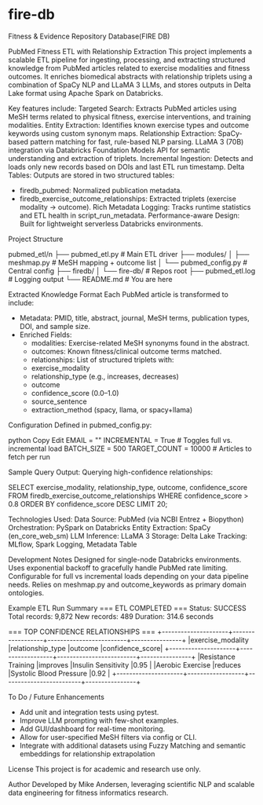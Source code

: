 # fire-db
Fitness &amp; Evidence Repository Database(FIRE DB)

PubMed Fitness ETL with Relationship Extraction
This project implements a scalable ETL pipeline for ingesting, processing, and extracting structured knowledge from PubMed articles related to exercise modalities and fitness outcomes. It enriches biomedical abstracts with relationship triplets using a combination of SpaCy NLP and LLaMA 3 LLMs, and stores outputs in Delta Lake format using Apache Spark on Databricks.

Key features include:
Targeted Search: Extracts PubMed articles using MeSH terms related to physical fitness, exercise interventions, and training modalities.
Entity Extraction: Identifies known exercise types and outcome keywords using custom synonym maps.
Relationship Extraction: SpaCy-based pattern matching for fast, rule-based NLP parsing.
LLaMA 3 (70B) integration via Databricks Foundation Models API for semantic understanding and extraction of triplets.
Incremental Ingestion: Detects and loads only new records based on DOIs and last ETL run timestamp.
Delta Tables: Outputs are stored in two structured tables:
  - firedb_pubmed: Normalized publication metadata.
  - firedb_exercise_outcome_relationships: Extracted triplets (exercise modality → outcome).
Rich Metadata Logging: Tracks runtime statistics and ETL health in script_run_metadata.
Performance-aware Design: Built for lightweight serverless Databricks environments.

Project Structure

pubmed_etl/n
├── pubmed_etl.py                  # Main ETL driver
├── modules/
│   ├── meshmap.py                 # MeSH mapping + outcome list
│   └── pubmed_config.py          # Central config
├── firedb/
│   └── fire-db/                  # Repos root
├── pubmed_etl.log                 # Logging output
└── README.md                      # You are here

Extracted Knowledge Format
Each PubMed article is transformed to include:
- Metadata: PMID, title, abstract, journal, MeSH terms, publication types, DOI, and sample size.
- Enriched Fields:
  - modalities: Exercise-related MeSH synonyms found in the abstract.
  - outcomes: Known fitness/clinical outcome terms matched.
  - relationships: List of structured triplets with:
  - exercise_modality
  - relationship_type (e.g., increases, decreases)
  - outcome
  - confidence_score (0.0–1.0)
  - source_sentence
  - extraction_method (spacy, llama, or spacy+llama)

Configuration
Defined in pubmed_config.py:

python
Copy
Edit
EMAIL = ""
INCREMENTAL = True               # Toggles full vs. incremental load
BATCH_SIZE = 500
TARGET_COUNT = 10000            # Articles to fetch per run

Sample Query Output:
Querying high-confidence relationships:

SELECT exercise_modality, relationship_type, outcome, confidence_score
FROM firedb_exercise_outcome_relationships
WHERE confidence_score > 0.8
ORDER BY confidence_score DESC
LIMIT 20;

Technologies Used:
Data Source:	PubMed (via NCBI Entrez + Biopython)
Orchestration:	PySpark on Databricks
Entity Extraction:	SpaCy (en_core_web_sm)
LLM Inference:	LLaMA 3 
Storage:	Delta Lake
Tracking:	MLflow, Spark Logging, Metadata Table

Development Notes
Designed for single-node Databricks environments.
Uses exponential backoff to gracefully handle PubMed rate limiting.
Configurable for full vs incremental loads depending on your data pipeline needs.
Relies on meshmap.py and outcome_keywords as primary domain ontologies.

Example ETL Run Summary
=== ETL COMPLETED ===
Status: SUCCESS
Total records: 9,872
New records: 489
Duration: 314.6 seconds

=== TOP CONFIDENCE RELATIONSHIPS ===
+---------------------+------------------+-------------------------+----------------+
|exercise_modality    |relationship_type |outcome                  |confidence_score|
+---------------------+------------------+-------------------------+----------------+
|Resistance Training  |improves          |Insulin Sensitivity      |0.95            |
|Aerobic Exercise     |reduces           |Systolic Blood Pressure  |0.92            |
+---------------------+------------------+-------------------------+----------------+

To Do / Future Enhancements
- Add unit and integration tests using pytest.
- Improve LLM prompting with few-shot examples.
- Add GUI/dashboard for real-time monitoring.
- Allow for user-specified MeSH filters via config or CLI.
- Integrate with additional datasets using Fuzzy Matching and semantic embeddings for relationship extrapolation

License
This project is for academic and research use only.

Author
Developed by Mike Andersen, leveraging scientific NLP and scalable data engineering for fitness informatics research.
